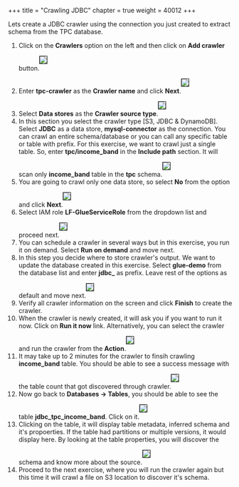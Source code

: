 +++
title = "Crawling JDBC"
chapter = true
weight = 40012
+++

<div style="text-align: left">
    Lets create a JDBC crawler using the connection you just created to extract schema from the TPC database.
    <ol>
        <li>Click on the <b>Crawlers</b> option on the left and then click on <b>Add crawler</b> button.<img src="/images/gluecrawler1.png" style="margin:15px 0px; border:1px solid black"/></li>
        <li>Enter <b>tpc-crawler</b> as the <b>Crawler name</b> and click <b>Next</b>.<img src="/images/gluecrawler2.png" style="margin:15px 0px; border:1px solid black"/></li>
        <li>Select <b>Data stores</b> as the <b>Crawler source type</b>.<img src="/images/gluecrawler3.png" style="margin:15px 0px; border:1px solid black"/></li>
        <li>In this section you select the crawler type [S3, JDBC & DynamoDB]. Select <b>JDBC</b> as a data store, <b>mysql-connector</b> as the connection. You can crawl an entire schema/database or you can call any specific table or table with prefix. For this exercise, we want to crawl just a single table. So, enter <b>tpc/income_band</b> in the <b>Include path</b> section. It will scan only <b>income_band</b> table in the <b>tpc</b> schema.<img src="/images/gluecrawler4.png" style="margin:15px 0px; border:1px solid black"/></li>
        <li>You are going to crawl only one data store, so select <b>No</b> from the option and click <b>Next</b>.<img src="/images/gluecrawler5.png" style="margin:15px 0px; border:1px solid black"/></li>
        <li>Select IAM role <b>LF-GlueServiceRole</b> from the dropdown list and proceed next.<img src="/images/gluecrawler6.png" style="margin:15px 0px; border:1px solid black"/></li>
        <li>You can schedule a crawler in several ways but in this exercise, you run it on demand. Select <b>Run on demand</b> and move next.</li>
        <li>In this step you decide where to store crawler's output. We want to update the database created in this exercise. Select <b>glue-demo</b> from the database list and enter <b>jdbc_</b> as prefix. Leave rest of the options as default and move next.<img src="/images/gluecrawler7.png" style="margin:15px 0px; border:1px solid black"/></li>
        <li>Verify all crawler information on the screen and click <b>Finish</b> to create the crawler.</li>
        <li>When the crawler is newly created, it will ask you if you want to run it now. Click on <b>Run it now</b> link. Alternatively, you can select the crawler and run the crawler from the <b>Action</b>.<img src="/images/gluecrawler8.png" style="margin:15px 0px; border:1px solid black"/></li>
        <li>It may take up to 2 minutes for the crawler to finsih crawling <b>income_band</b> table. You should be able to see a success message with the table count that got discovered through crawler.<img src="/images/gluecrawler9.png" style="margin:15px 0px; border:1px solid black"/></li>
        <li>Now go back to <b>Databases -> Tables</b>, you should be able to see the table <b>jdbc_tpc_income_band</b>. Click on it.<img src="/images/gluecrawler10.png" style="margin:15px 0px; border:1px solid black"/></li>
        <li>Clicking on the table, it will display table metadata, inferred schema and it's propoerties. If the table had partitions or multiple versions, it would display here. By looking at the table properties, you will discover the schema and know more about the source.<img src="/images/gluecrawler11.png" style="margin:15px 0px; border:1px solid black"/></li>
        <li>Proceed to the next exercise, where you will run the crawler again but this time it will crawl a file on S3 location to discover it's schema.</li>
    </ol>
</div>